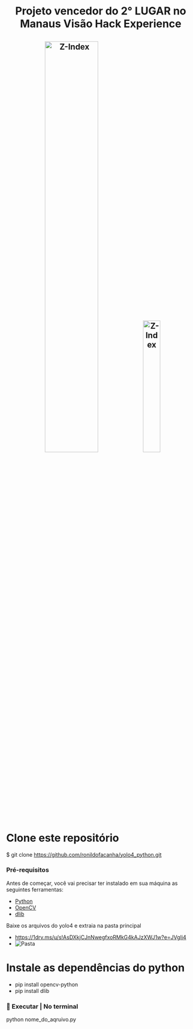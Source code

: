 <h1 align="center"> Projeto vencedor do 2° LUGAR no Manaus Visão Hack Experience </h1>

<h2 align="center"
<img src="https://i.ibb.co/GPR3Sm8/Z-Index.jpg" alt="Z-Index" width="30%" border="0">
<img src="https://i.ibb.co/Dt3mSXq/yelo.gif" alt="Z-Index" width="53%" border="0">
<img src="https://i.ibb.co/Zg3zrXY/Captura-de-Tela-62.png"" alt="Z-Index" width="30%" border="0">
</h2>                                                                                               
                                                                                                                                                                                                                                                                                                                                                                                   

# Clone este repositório
$ git clone <https://github.com/ronildofacanha/yolo4_python.git>

### Pré-requisitos

Antes de começar, você vai precisar ter instalado em sua máquina as seguintes ferramentas:
- [Python](https://www.python.org/)
- [OpenCV](https://pypi.org/project/opencv-python/)
- [dlib](https://pypi.org/project/dlib/)

Baixe os arquivos do yolo4 e extraia na pasta principal
- https://1drv.ms/u/s!AsDXkjCJnNwegfxoRMkG4kAJzXWJ1w?e=JVgIi4
- <img src="https://i.ibb.co/D1W6w5H/Pasta.png" alt="Pasta" border="0">

# Instale as dependências do python
  - pip install opencv-python
  - pip install dlib

### 🎲 Executar | No terminal
python nome_do_aqruivo.py


